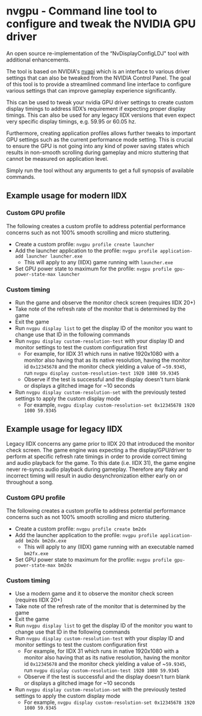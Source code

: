 # nvgpu - Command line tool to configure and tweak the NVIDIA GPU driver

An open source re-implementation of the “NvDisplayConfigLDJ" tool with additional enhancements.

The tool is based on NVIDIA's [nvapi](https://github.com/NVIDIA/nvapi) which is an interface to
various driver settings that can also be tweaked from the NVIDIA Control Panel. The goal of this
tool is to provide a streamlined command line interface to configure various settings that can
improve gameplay experience significantly.

This can be used to tweak your nvidia GPU driver settings to create custom display timings to address
IIDX’s requirement if expecting proper display timings. This can also be used for any legacy IIDX
versions that even expect very specific display timings, e.g. 59.95 or 60.05 hz.

Furthermore, creating application profiles allows further tweaks to important GPU settings such as
the current performance mode setting. This is crucial to ensure the GPU is not going into any kind of
power saving states which results in non-smooth scrolling during gameplay and micro stuttering that
cannot be measured on application level.

Simply run the tool without any arguments to get a full synopsis of available commands.

## Example usage for modern IIDX

### Custom GPU profile

The following creates a custom profile to address potential performance concerns such as not 100% smooth scrolling and
micro stuttering.

* Create a custom profile: `nvgpu profile create launcher`
* Add the launcher application to the profile: `nvgpu profile application-add launcher launcher.exe`
  * This will apply to any (IIDX) game running with `launcher.exe`
* Set GPU power state to maximum for the profile: `nvgpu profile gpu-power-state-max launcher`

### Custom timing

* Run the game and observe the monitor check screen (requires IIDX 20+)
* Take note of the refresh rate of the monitor that is determined by the game
* Exit the game
* Run `nvgpu display list` to get the display ID of the monitor you want to change use that ID in the following commands
* Run `nvgpu display custom-resolution-test` with your display ID and monitor settings to test the custom configuration
  first
  * For example, for IIDX 31 which runs in native 1920x1080 with a monitor also having that as its native resolution,
    having the monitor id `0x12345678` and the monitor check yielding a value of ~`59.9345`, run 
    `nvgpu display custom-resolution-test 1920 1080 59.9345`
  * Observe if the test is successful and the display doesn't turn blank or displays a glitched image for ~10 seconds
* Run `nvgpu display custom-resolution-set` with the previously tested settings to apply the custom display mode
  * For example, `nvgpu display custom-resolution-set 0x12345678 1920 1080 59.9345`

## Example usage for legacy IIDX

Legacy IIDX concerns any game prior to IIDX 20 that introduced the monitor check screen. The game engine was expecting
a the display/GPU/driver to perform at specific refresh rate timings in order to provide correct timing and audio
playback for the game. To this date (i.e. IIDX 31), the game engine never re-syncs audio playback during gameplay.
Therefore any flaky and incorrect timing will result in audio desynchronization either early on or throughout a song.

### Custom GPU profile

The following creates a custom profile to address potential performance concerns such as not 100% smooth scrolling and
micro stuttering.

* Create a custom profile: `nvgpu profile create bm2dx`
* Add the launcher application to the profile: `nvgpu profile application-add bm2dx bm2dx.exe`
  * This will apply to any (IIDX) game running with an executable named `bm2fx.exe`
* Set GPU power state to maximum for the profile: `nvgpu profile gpu-power-state-max bm2dx`

### Custom timing

* Use a modern game and it to observe the monitor check screen (requires IIDX 20+)
* Take note of the refresh rate of the monitor that is determined by the game
* Exit the game
* Run `nvgpu display list` to get the display ID of the monitor you want to change use that ID in the following commands
* Run `nvgpu display custom-resolution-test` with your display ID and monitor settings to test the custom configuration
  first
  * For example, for IIDX 31 which runs in native 1920x1080 with a monitor also having that as its native resolution,
    having the monitor id `0x12345678` and the monitor check yielding a value of ~`59.9345`, run 
    `nvgpu display custom-resolution-test 1920 1080 59.9345`
  * Observe if the test is successful and the display doesn't turn blank or displays a glitched image for ~10 seconds
* Run `nvgpu display custom-resolution-set` with the previously tested settings to apply the custom display mode
  * For example, `nvgpu display custom-resolution-set 0x12345678 1920 1080 59.9345`